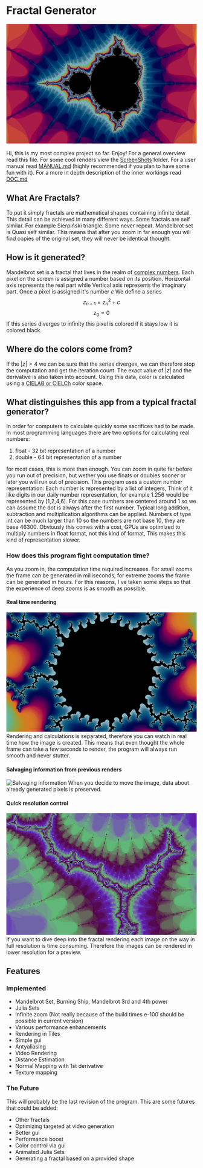 # Fractal Generator

![Main](./ScreenShots/2.png)

Hi, this is my most complex project so far. Enjoy!
For a general overview read this file.
For some cool renders view the [ScreenShots](ScreenShots/) folder.
For a user manual read [MANUAL.md](MANUAL.md) (highly recommended if you plan to have some fun with it).
For a more in depth description of the inner workings read [DOC.md](DOC.md)

## What Are Fractals?

To put it simply fractals are mathematical shapes containing infinite detail.
This detail can be achieved in many different ways.
Some fractals are self similar. For example Sierpiński triangle.
Some never repeat.
Mandelbrot set is Quasi self similar.
This means that after you zoom in far enough you will find copies of the original set,
they will never be identical thought.

## How is it generated?

Mandelbrot set is a fractal that lives in the realm of [complex numbers](https://en.wikipedia.org/wiki/Complex_number).
Each pixel on the screen is assigned a number based on its position.
Horizontal axis represents the real part while Vertical axis represents the imaginary part.
Once a pixel is assigned it's number $c$ We define a series
$$z_{n+1} = z_{n}^{2} + c$$
$$z_{0} = 0$$
If this series diverges to infinity this pixel is colored if it stays low it is colored black.

## Where do the colors come from?

If the $|z| > 4$ we can be sure that the series diverges, we can therefore stop the computation and get the iteration count.
The exact value of $|z|$ and the derivative is also taken into account.
Using this data, color is calculated using a [CIELAB or CIELCh](https://en.wikipedia.org/wiki/CIELAB_color_space) color space.

## What distinguishes this app from a typical fractal generator?

In order for computers to calculate quickly some sacrifices had to be made.
In most programming languages there are two options for calculating real numbers:

1.  float - 32 bit representation of a number
2.  double - 64 bit representation of a number

for most cases, this is more than enough. You can zoom in quite far before you run out of precision,
but wether you use floats or doubles sooner or later you will run out of precision.
This program uses a custom number representation:
Each number is represented by a list of integers,
Think of it like digits in our daily number representation,
for example 1.256 would be represented by [1,2,4,6].
For this case numbers are centered around 1 so we can assume the dot is always after the first number.
Typical long addition, subtraction and multiplication algorithms can be applied.
Numbers of type int can be much larger than 10 so the numbers are not base 10, they are base 46300.
Obviously this comes with a cost, GPUs are optimized to multiply numbers in float format, not this kind of format,
This makes this kind of representation slower.

### How does this program fight computation time?

As you zoom in, the computation time required increases. For small zooms the frame can be generated in milliseconds, for extreme zooms the frame can be generated in hours. For this reasons, I ve taken some steps so that the experience of deep zooms is as smooth as possible.

#### Real time rendering

![Real Time Rendering](./ScreenShots/1.gif)
Rendering and calculations is separated, therefore you can watch in real time how the image is created.
This means that even thought the whole frame can take a few seconds to render,
the program will always run smooth and never stutter.

#### Salvaging information from previous renders

![Salvaging information](./ScreenShots/2.gif)
When you decide to move the image, data about already generated pixels is preserved.

#### Quick resolution control

![Pixels](./ScreenShots/3.png)
If you want to dive deep into the fractal rendering each image on the way in full resolution is time consuming.
Therefore the images can be rendered in lower resolution for a preview.

## Features

### Implemented

- Mandelbrot Set, Burning Ship, Mandelbrot 3rd and 4th power
- Julia Sets
- Infinite zoom (Not really because of the build times e-100 should be possible in current version)
- Various performance enhancements
- Rendering in Tiles
- Simple gui
- Antyaliasing
- Video Rendering
- Distance Estimation
- Normal Mapping with 1st derivative
- Texture mapping

### The Future

This will probably be the last revision of the program.
This are some futures that could be added:

- Other fractals
- Optimizing targeted at video generation
- Better gui
- Performance boost
- Color control via gui
- Animated Julia Sets
- Generating a fractal based on a provided shape
